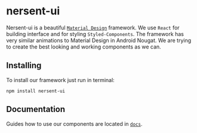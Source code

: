 # nersent-ui
Nersent-ui is a beautiful [`Material Design`](https://nodejs.org/en/) framework. We use `React` for building interface and for styling `Styled-Components`. The framework has very similar animations to Material Design in Android Nougat. We are trying to create the best looking and working components as we can.

## Installing
To install our framework just run in terminal:
```
npm install nersent-ui
```

## Documentation
Guides how to use our components are located in [`docs`](docs).